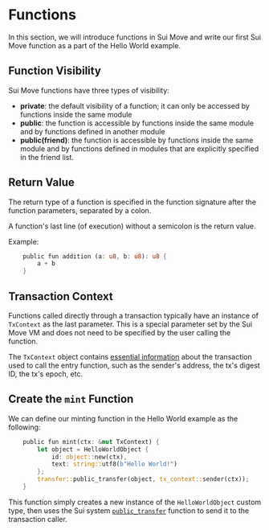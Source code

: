 # Functions

In this section, we will introduce functions in Sui Move and write our first Sui Move function as a part of the Hello World example. 

## Function Visibility

Sui Move functions have three types of visibility:

- **private**: the default visibility of a function; it can only be accessed by functions inside the same module
- **public**: the function is accessible by functions inside the same module and by functions defined in another module
- **public(friend)**: the function is accessible by functions inside the same module and by functions defined in modules that are explicitly specified in the friend list.

## Return Value

The return type of a function is specified in the function signature after the function parameters, separated by a colon. 

A function's last line (of execution) without a semicolon is the return value. 

Example:

```rust
    public fun addition (a: u8, b: u8): u8 {
        a + b    
    }
```

<!--
## Entry Functions

In Sui Move, entry functions are simply functions that can be called by transactions. They must satisfy the following three requirements:

- Denoted by the keyword `entry`
- have no return value
- (optional) have a mutable reference to an instance of the `TxContext` type in the last parameter

-->

## Transaction Context

Functions called directly through a transaction typically have an instance of `TxContext` as the last parameter. This is a special parameter set by the Sui Move VM and does not need to be specified by the user calling the function. 

The `TxContext` object contains [essential information](https://github.com/MystenLabs/sui/blob/main/crates/sui-framework/packages/sui-framework/sources/tx_context.move) about the transaction used to call the entry function, such as the sender's address, the tx's digest ID, the tx's epoch, etc. 

## Create the `mint` Function 

We can define our minting function in the Hello World example as the following:

```rust
    public fun mint(ctx: &mut TxContext) {
        let object = HelloWorldObject {
            id: object::new(ctx),
            text: string::utf8(b"Hello World!")
        };
        transfer::public_transfer(object, tx_context::sender(ctx));
    }
```

This function simply creates a new instance of the `HelloWorldObject` custom type, then uses the Sui system [`public_transfer`](https://github.com/MystenLabs/sui/blob/main/crates/sui-framework/docs/sui-framework/transfer.md#function-public_transfer) function to send it to the transaction caller. 

